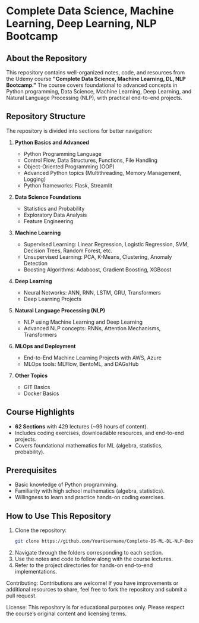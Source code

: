 # Complete Data Science, Machine Learning, Deep Learning, NLP Bootcamp  

## About the Repository  
This repository contains well-organized notes, code, and resources from the Udemy course **"Complete Data Science, Machine Learning, DL, NLP Bootcamp."** The course covers foundational to advanced concepts in Python programming, Data Science, Machine Learning, Deep Learning, and Natural Language Processing (NLP), with practical end-to-end projects.

## Repository Structure  
The repository is divided into sections for better navigation:  

1. **Python Basics and Advanced**  
   - Python Programming Language  
   - Control Flow, Data Structures, Functions, File Handling  
   - Object-Oriented Programming (OOP)  
   - Advanced Python topics (Multithreading, Memory Management, Logging)  
   - Python frameworks: Flask, Streamlit  

2. **Data Science Foundations**  
   - Statistics and Probability  
   - Exploratory Data Analysis  
   - Feature Engineering  

3. **Machine Learning**  
   - Supervised Learning: Linear Regression, Logistic Regression, SVM, Decision Trees, Random Forest, etc.  
   - Unsupervised Learning: PCA, K-Means, Clustering, Anomaly Detection  
   - Boosting Algorithms: Adaboost, Gradient Boosting, XGBoost  

4. **Deep Learning**  
   - Neural Networks: ANN, RNN, LSTM, GRU, Transformers  
   - Deep Learning Projects  

5. **Natural Language Processing (NLP)**  
   - NLP using Machine Learning and Deep Learning  
   - Advanced NLP concepts: RNNs, Attention Mechanisms, Transformers  

6. **MLOps and Deployment**  
   - End-to-End Machine Learning Projects with AWS, Azure  
   - MLOps tools: MLFlow, BentoML, and DAGsHub  

7. **Other Topics**  
   - GIT Basics  
   - Docker Basics  

## Course Highlights  
- **62 Sections** with 429 lectures (~99 hours of content).  
- Includes coding exercises, downloadable resources, and end-to-end projects.  
- Covers foundational mathematics for ML (algebra, statistics, probability).  

## Prerequisites  
- Basic knowledge of Python programming.  
- Familiarity with high school mathematics (algebra, statistics).  
- Willingness to learn and practice hands-on coding exercises.  

## How to Use This Repository  
1. Clone the repository:  
   ```bash
   git clone https://github.com/YourUsername/Complete-DS-ML-DL-NLP-Bootcamp.git
2.	Navigate through the folders corresponding to each section.
3.	Use the notes and code to follow along with the course lectures.
4.	Refer to the project directories for hands-on end-to-end implementations.

Contributing:
Contributions are welcome! If you have improvements or additional resources to share, feel free to fork the repository and submit a pull request.

License:
This repository is for educational purposes only. Please respect the course’s original content and licensing terms.
